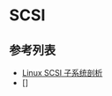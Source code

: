 # SCSI


## 参考列表
- [Linux SCSI 子系统剖析](https://www.ibm.com/developerworks/cn/linux/l-scsi-subsystem/)
- []
